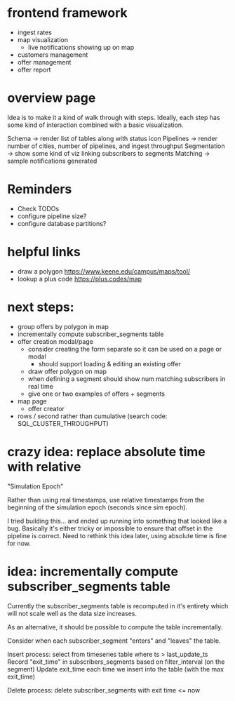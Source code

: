 # frontend framework

- ingest rates
- map visualization
  - live notifications showing up on map
- customers management
- offer management
- offer report

# overview page

Idea is to make it a kind of walk through with steps. Ideally, each step has some kind of interaction combined with a basic visualization.

Schema -> render list of tables along with status icon
Pipelines -> render number of cities, number of pipelines, and ingest throughput
Segmentation -> show some kind of viz linking subscribers to segments
Matching -> sample notifications generated

# Reminders

- Check TODOs
- configure pipeline size?
- configure database partitions?

# helpful links

- draw a polygon
  https://www.keene.edu/campus/maps/tool/
- lookup a plus code
  https://plus.codes/map

# next steps:

- group offers by polygon in map
- incrementally compute subscriber_segments table
- offer creation modal/page
  - consider creating the form separate so it can be used on a page or modal
    - should support loading & editing an existing offer
  - draw offer polygon on map
  - when defining a segment should show num matching subscribers in real time
  - give one or two examples of offers + segments
- map page
  - offer creator
- rows / second rather than cumulative (search code: SQL_CLUSTER_THROUGHPUT)

# crazy idea: replace absolute time with relative

"Simulation Epoch"

Rather than using real timestamps, use relative timestamps from the beginning of the simulation epoch (seconds since sim epoch).

I tried building this... and ended up running into something that looked like a bug. Basically it's either tricky or impossible to ensure that offset in the pipeline is correct. Need to rethink this idea later, using absolute time is fine for now.

# idea: incrementally compute subscriber_segments table

Currently the subscriber_segments table is recomputed in it's entirety which will not scale well as the data size increases.

As an alternative, it should be possible to compute the table incrementally.

Consider when each subscriber_segment "enters" and "leaves" the table.

Insert process: select from timeseries table where ts > last_update_ts
Record "exit_time" in subscribers_segments based on filter_interval (on the segment)
Update exit_time each time we insert into the table (with the max exit_time)

Delete process: delete subscriber_segments with exit time <= now

